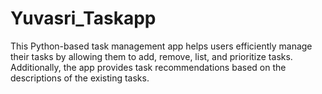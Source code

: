 # Yuvasri_Taskapp
This Python-based task management app helps users efficiently manage their tasks by allowing them to add, remove, list, and prioritize tasks. Additionally, the app provides task recommendations based on the descriptions of the existing tasks.
